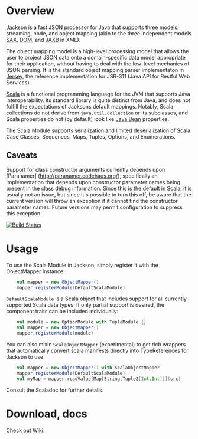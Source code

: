 # Overview

[Jackson][] is a fast JSON processor for Java that supports three models:
streaming, node, and object mapping (akin to the three independent models
[SAX][], [DOM][], and [JAXB][] in XML).

The object mapping model is a high-level processing model that allows the
user to project JSON data onto a domain-specific data model appropriate
for their application, without having to deal with the low-level mechanics
of JSON parsing. It is the standard object mapping parser implementaton
in [Jersey][], the reference implementation for JSR-311 (Java API for
Restful Web Services).

[Scala][] is a functional programming language for the JVM that supports
Java interoperability. Its standard library is quite distinct from Java,
and does not fulfill the expectations of Jacksons default mappings.
Notably, Scala collections do not derive from `java.util.Collection` or
its subclasses, and Scala properties do not (by default) look like [Java
Bean][] properties.

The Scala Module supports serialization and limited deserialization of
Scala Case Classes, Sequences, Maps, Tuples, Options, and Enumerations.

## Caveats

Support for class constructor arguments currently depends upon [Paranamer]
(http://paranamer.codehaus.org/), specifically an implementation that
depends upon constructor parameter names being present in the class debug
information. Since this is the default in Scala, it is usually not an
issue, but since it's possible to turn this off, be aware that the current
version will throw an exception if it cannot find the constructor parameter
names. Future versions may permit configuration to suppress this exception.

[![Build Status](https://fasterxml.ci.cloudbees.com/job/jackson-module-scala-master-sbt/badge/icon)](https://fasterxml.ci.cloudbees.com/job/jackson-module-scala-master-sbt/)

# Usage

To use the Scala Module in Jackson, simply register it with the
ObjectMapper instance:

```scala
    val mapper = new ObjectMapper()
    mapper.registerModule(DefaultScalaModule)
```

`DefaultScalaModule` is a Scala object that includes support for all
currently supported Scala data types. If only partial support is desired,
the component traits can be included individually:

```scala
    val module = new OptionModule with TupleModule {}
    val mapper = new ObjectMapper()
    mapper.registerModule(module)
```

You can also mixin `ScalaObjectMapper` (experimental) to get rich wrappers that automatically
convert scala manifests directly into TypeReferences for Jackson to use:
```scala
    val mapper = new ObjectMapper() with ScalaObjectMapper
    mapper.registerModule(DefaultScalaModule)
    val myMap = mapper.readValue[Map[String,Tuple2[Int,Int]]](src)
```

Consult the Scaladoc for further details.

# Download, docs

Check out [Wiki].

[Jackson]: http://jackson.codehaus.org/
[SAX]: http://www.saxproject.org/
[DOM]: http://www.w3.org/TR/DOM-Level-3-Core/
[JAXB]: http://jaxb.java.net/
[Jersey]: http://jersey.java.net/
[Java Bean]: http://www.oracle.com/technetwork/java/javase/documentation/spec-136004.html
[Scala]: http://www.scala-lang.org/
[Wiki]: https://github.com/FasterXML/jackson-module-scala/wiki
